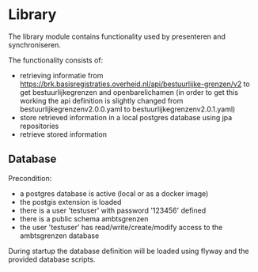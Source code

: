 # Library

The library module contains functionality used by presenteren and synchroniseren.

The functionality consists of:
- retrieving informatie from https://brk.basisregistraties.overheid.nl/api/bestuurlijke-grenzen/v2 to get bestuurlijkegrenzen and openbarelichamen (in order to get this working the api definition is slightly changed from bestuurlijkegrenzenv2.0.0.yaml to bestuurlijkegrenzenv2.0.1.yaml)
- store retrieved information in a local postgres database using jpa repositories
- retrieve stored information

## Database
Precondition:
- a postgres database is active (local or as a docker image)
- the postgis extension is loaded
- there is a user 'testuser' with password '123456' defined
- there is a public schema ambtsgrenzen
- the user 'testuser' has read/write/create/modify access to the ambtsgrenzen database

During startup the database definition will be loaded using flyway and the provided database scripts.
